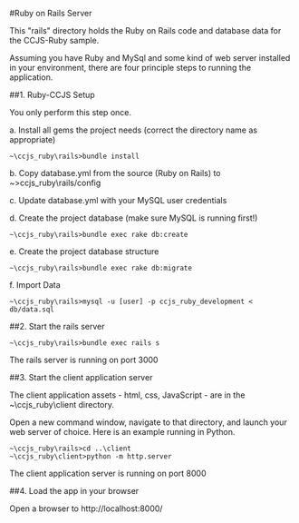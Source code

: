 
#Ruby on Rails Server

This "rails" directory holds the Ruby on Rails code and database data for the CCJS-Ruby sample.

Assuming you have Ruby and MySql and some kind of web server installed in your environment, there are four principle steps to running the application. 

##1. Ruby-CCJS Setup

You only perform this step once.

a. Install all gems the project needs
   (correct the directory name as appropriate)

	~\ccjs_ruby\rails>bundle install 

b. Copy database.yml from the source (Ruby on Rails) to ~\>ccjs_ruby\rails/config

c. Update database.yml with your MySQL user credentials

d. Create the project database (make sure MySQL is running first!)

	~\ccjs_ruby\rails>bundle exec rake db:create

e. Create the project database structure

	~\ccjs_ruby\rails>bundle exec rake db:migrate

f.  Import Data

	~\ccjs_ruby\rails>mysql -u [user] -p ccjs_ruby_development < db/data.sql

##2. Start the rails server

	~\ccjs_ruby\rails>bundle exec rails s

The rails server is running on port 3000

##3. Start the client application server

The client application assets - html, css, JavaScript - are in the ~\ccjs_ruby\client directory.

Open a new command window, navigate to that directory, and launch your web server of choice. 
Here is an example running in Python.

    ~\ccjs_ruby\rails>cd ..\client
	~\ccjs_ruby\client>python -m http.server

The client application server is running on port 8000

##4. Load the app in your browser

Open a browser to http://localhost:8000/